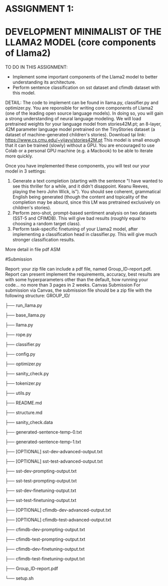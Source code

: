 # ASSIGNMENT 1: 
# DEVELOPMENT MINIMALIST OF THE LLAMA2 MODEL (core components of Llama2)

TO DO IN THIS ASSIGNMENT:
- Implement some important components of the Llama2 model to better understanding its architecture. 
- Perform sentence classification on sst dataset and cfimdb dataset with this model.

DETAIL:
The code to implement can be found in llama.py, classifier.py and optimizer.py. You are reponsible for writing core components of Llama2 (one of the leading open source language models). 
In doing so, you will gain a strong understanding of neural language modeling. We will load pretrained weights for your language model from stories42M.pt; an 8-layer, 42M parameter language model pretrained on the TinyStories dataset (a dataset of machine-generated children's stories). Download tại link:  https://www.cs.cmu.edu/~vijayv/stories42M.pt
This model is small enough that it can be trained (slowly) without a GPU. You are encouraged to use Colab or a personal GPU machine (e.g. a Macbook) to be able to iterate more quickly.

Once you have implemented these components, you will test our your model in 3 settings:
1.	Generate a text completion (starting with the sentence "I have wanted to see this thriller for a while, and it didn't disappoint. Keanu Reeves, playing the hero John Wick, is"). You should see coherent, grammatical English being generated (though the content and topicality of the completion may be absurd, since this LM was pretrained exclusively on children's stories).
2.	Perform zero-shot, prompt-based sentiment analysis on two datasets (SST-5 and CFIMDB). This will give bad results (roughly equal to choosing a random target class).
3.	Perform task-specific finetuning of your Llama2 model, after implementing a classification head in classifier.py. This will give much stronger classification results.

More detail in file pdf ASM

#Submission

Report: your zip file can include a pdf file, named Group_ID-report.pdf. Report can present implement the requirements, accuracy, best results are with some hyperparameters other than the default, how running your code... no more than 3 pages in 2 weeks.
Canvas Submission
For submission via Canvas, the submission file should be a zip file with the following structure:
GROUP_ID/

├── run_llama.py

├── base_llama.py

├── llama.py

├── rope.py

├── classifier.py

├── config.py

├── optimizer.py

├── sanity_check.py

├── tokenizer.py

├── utils.py

├── README.md

├── structure.md

├── sanity_check.data

├── generated-sentence-temp-0.txt

├── generated-sentence-temp-1.txt

├── [OPTIONAL] sst-dev-advanced-output.txt

├── [OPTIONAL] sst-test-advanced-output.txt

├── sst-dev-prompting-output.txt

├── sst-test-prompting-output.txt

├── sst-dev-finetuning-output.txt

├── sst-test-finetuning-output.txt

├── [OPTIONAL] cfimdb-dev-advanced-output.txt

├── [OPTIONAL] cfimdb-test-advanced-output.txt

├── cfimdb-dev-prompting-output.txt

├── cfimdb-test-prompting-output.txt

├── cfimdb-dev-finetuning-output.txt

├── cfimdb-test-finetuning-output.txt

├── Group_ID-report.pdf

└── setup.sh

